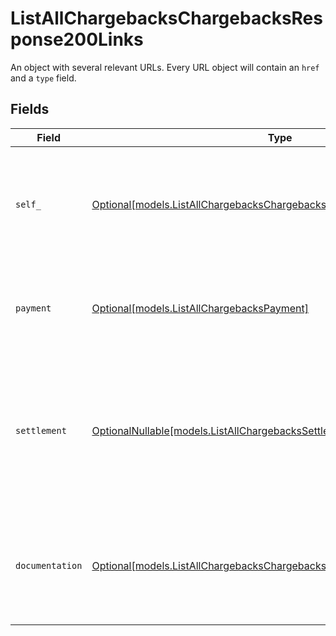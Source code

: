 # ListAllChargebacksChargebacksResponse200Links

An object with several relevant URLs. Every URL object will contain an `href` and a `type` field.


## Fields

| Field                                                                                                                                        | Type                                                                                                                                         | Required                                                                                                                                     | Description                                                                                                                                  |
| -------------------------------------------------------------------------------------------------------------------------------------------- | -------------------------------------------------------------------------------------------------------------------------------------------- | -------------------------------------------------------------------------------------------------------------------------------------------- | -------------------------------------------------------------------------------------------------------------------------------------------- |
| `self_`                                                                                                                                      | [Optional[models.ListAllChargebacksChargebacksSelf]](../models/listallchargebackschargebacksself.md)                                         | :heavy_minus_sign:                                                                                                                           | In v2 endpoints, URLs are commonly represented as objects with an `href` and `type` field.                                                   |
| `payment`                                                                                                                                    | [Optional[models.ListAllChargebacksPayment]](../models/listallchargebackspayment.md)                                                         | :heavy_minus_sign:                                                                                                                           | The API resource URL of the [payment](get-payment) that this chargeback belongs to.                                                          |
| `settlement`                                                                                                                                 | [OptionalNullable[models.ListAllChargebacksSettlement]](../models/listallchargebackssettlement.md)                                           | :heavy_minus_sign:                                                                                                                           | The API resource URL of the [settlement](get-settlement) this chargeback has been settled with. Not present if not yet settled.              |
| `documentation`                                                                                                                              | [Optional[models.ListAllChargebacksChargebacksResponse200Documentation]](../models/listallchargebackschargebacksresponse200documentation.md) | :heavy_minus_sign:                                                                                                                           | In v2 endpoints, URLs are commonly represented as objects with an `href` and `type` field.                                                   |